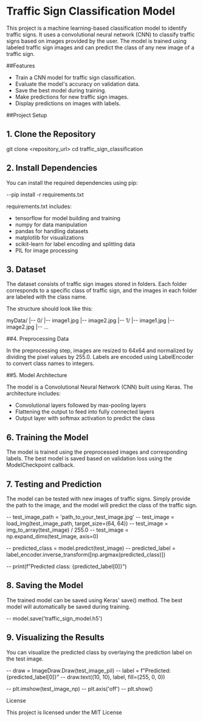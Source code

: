 # Traffic Sign Classification Model

This project is a machine learning-based classification model to identify traffic signs. It uses a convolutional neural network (CNN) to classify traffic signs based on images provided by the user. The model is trained using labeled traffic sign images and can predict the class of any new image of a traffic sign.

##Features

- Train a CNN model for traffic sign classification.
- Evaluate the model's accuracy on validation data.
- Save the best model during training.
- Make predictions for new traffic sign images.
- Display predictions on images with labels.

##Project Setup

## 1. Clone the Repository

git clone <repository_url>
cd traffic_sign_classification

## 2. Install Dependencies

You can install the required dependencies using pip:

--pip install -r requirements.txt

requirements.txt includes:
- tensorflow for model building and training
- numpy for data manipulation
- pandas for handling datasets
- matplotlib for visualizations
- scikit-learn for label encoding and splitting data
- PIL for image processing

## 3. Dataset

The dataset consists of traffic sign images stored in folders. Each folder corresponds to a specific class of traffic sign, and the images in each folder are labeled with the class name.

The structure should look like this:

myData/
    |-- 0/
        |-- image1.jpg
        |-- image2.jpg
    |-- 1/
        |-- image1.jpg
        |-- image2.jpg
    |-- ...

##4. Preprocessing Data

In the preprocessing step, images are resized to 64x64 and normalized by dividing the pixel values by 255.0. Labels are encoded using LabelEncoder to convert class names to integers.

##5. Model Architecture

The model is a Convolutional Neural Network (CNN) built using Keras. The architecture includes:
- Convolutional layers followed by max-pooling layers
- Flattening the output to feed into fully connected layers
- Output layer with softmax activation to predict the class

## 6. Training the Model

The model is trained using the preprocessed images and corresponding labels. The best model is saved based on validation loss using the ModelCheckpoint callback.

## 7. Testing and Prediction

The model can be tested with new images of traffic signs. Simply provide the path to the image, and the model will predict the class of the traffic sign.

-- test_image_path = 'path_to_your_test_image.jpg'
-- test_image = load_img(test_image_path, target_size=(64, 64))
-- test_image = img_to_array(test_image) / 255.0
-- test_image = np.expand_dims(test_image, axis=0)

-- predicted_class = model.predict(test_image)
-- predicted_label = label_encoder.inverse_transform([np.argmax(predicted_class)])

-- print(f"Predicted class: {predicted_label[0]}")

## 8. Saving the Model

The trained model can be saved using Keras' save() method. The best model will automatically be saved during training.

-- model.save('traffic_sign_model.h5')

## 9. Visualizing the Results

You can visualize the predicted class by overlaying the prediction label on the test image.

-- draw = ImageDraw.Draw(test_image_pil)
-- label = f"Predicted: {predicted_label[0]}"
-- draw.text((10, 10), label, fill=(255, 0, 0))

-- plt.imshow(test_image_np)
-- plt.axis('off')
-- plt.show()

License

This project is licensed under the MIT License
